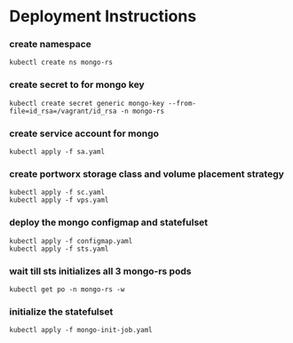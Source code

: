 # Deployment Instructions
### create namespace
```
kubectl create ns mongo-rs
```
### create secret to for mongo key
```
kubectl create secret generic mongo-key --from-file=id_rsa=/vagrant/id_rsa -n mongo-rs
```
### create service account for mongo
```
kubectl apply -f sa.yaml
```
### create portworx storage class and volume placement strategy
```
kubectl apply -f sc.yaml
kubectl apply -f vps.yaml
```
### deploy the mongo configmap and statefulset
```
kubectl apply -f configmap.yaml
kubectl apply -f sts.yaml
```
### wait till sts initializes all 3 mongo-rs pods
```
kubectl get po -n mongo-rs -w
```
### initialize the statefulset 
```
kubectl apply -f mongo-init-job.yaml
```
